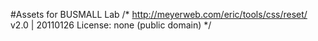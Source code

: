 #Assets for BUSMALL Lab
/* http://meyerweb.com/eric/tools/css/reset/ 
   v2.0 | 20110126
   License: none (public domain)
*/